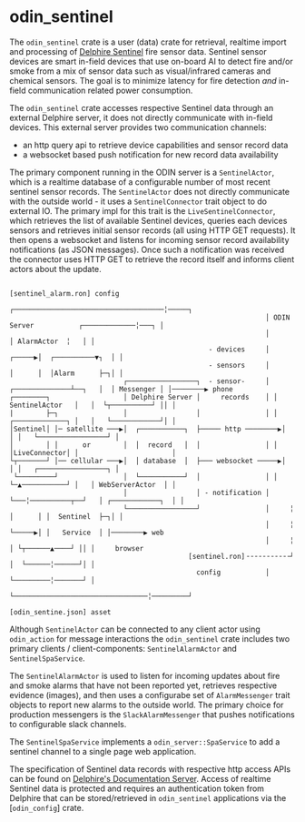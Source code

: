 # odin_sentinel

The `odin_sentinel` crate is a user (data) crate for retrieval, realtime import and processing of [Delphire
Sentinel](https://delphiretech.com/products/) fire sensor data. Sentinel sensor devices are smart in-field devices that
use on-board AI to detect fire and/or smoke from a mix of sensor data such as visual/infrared cameras and chemical
sensors. The goal is to minimize latency for fire detection *and* in-field communication related power consumption. 

The `odin_sentinel` crate accesses respective Sentinel data through an external Delphire server, it does not directly communicate with in-field devices. This external server provides two communication channels:

- an http query api to retrieve device capabilities and sensor record data
- a websocket based push notification for new record data availability

The primary component running in the ODIN server is a `SentinelActor`, which is a realtime database of a configurable
number of most recent sentinel sensor records. The `SentinelActor` does not directly communicate with the outside world - it
uses a `SentinelConnector` trait object to do external IO. The primary impl for this trait is the `LiveSentinelConnector`,
which retrieves the list of available Sentinel devices, queries each devices sensors and retrieves initial sensor records
(all using HTTP GET requests). It then opens a websocket and listens for incoming sensor record availability notifications
(as JSON messages). Once such a notification was received the connector uses HTTP GET to retrieve the record itself and
informs client actors about the update. 

```
                                                                                        [sentinel_alarm.ron] config
                                                               ┌─────────────────────────────────────╎─────┐                  
                                                               │ ODIN Server           ┌─────────────╎───┐ │                  
                                                               │                       │ AlarmActor  ╎   │ │                  
                                                 - devices     │                ┌─────▶︎│  ┌──────────▼┐  │ │                  
                                                 - sensors     │                │      │  │Alarm      ├─┐│ │                  
                            ┌─────────────────┐  - sensor-     │ ┌──────────────┴──┐   │  │ Messenger │ │────────▶︎ phone      
┌────────┐                  │ Delphire Server │     records    │ │ SentinelActor   │   │  └┬──────────┘ ││ │                
|        ├─┐                │                 │                │ │ ┌─────────────┐ │   │   └────────────┘│ │                  
│Sentinel│ │─ satellite ───▶︎│  ┌───────────┐  ├───── http ────────▶︎│             │ │   └─────────────────┘ │                  
│        │ │      or        │  │  record   │  │                │ │ │LiveConnector│ │                       │                  
└┬───────┘ │── cellular ───▶︎│  │ database  │  ├─── websocket ─────▶︎│             │ │   ┌─────────────────┐ │                  
 └─────────┘                │  └───────────┘  │                │ │ └─▲───────────┘ │   │ WebServerActor  │ │                  
                            │                 │ - notification │ └───╎──────────┬──┘   │ ┌────────────┐  │ │                  
                            └─────────────────┘                │     ╎          │      │ │  Sentinel  ├─┐│ │                  
                                                               │     ╎          └─────▶︎│ │   Service  │ │────────▶︎ web        
                                                               │     ╎                 │ └┬──────▲────┘ ││ │     browser      
                                            [sentinel.ron]╶╶╶╶╶╶╶╶╶╶╶┘                 │  └──────╎──────┘│ │                  
                                              config           │                       └─────────╎───────┘ │                  
                                                               └─────────────────────────────────╎─────────┘ 
                                                                                          [odin_sentine.json] asset                 
```

Although `SentinelActor` can be connected to any client actor using `odin_action` for message interactions the `odin_sentinel` crate
includes two primary clients / client-components: `SentinelAlarmActor` and `SentinelSpaService`.

The `SentinelAlarmActor` is used to listen for incoming updates about fire and smoke alarms that have not been reported yet, retrieves respective
evidence (images), and then uses a configurabe set of `AlarmMessenger` trait objects to report new alarms to the outside world. The primary
choice for production messengers is the `SlackAlarmMessenger` that pushes notifications to configurable slack channels.

The `SentinelSpaService` implements a `odin_server::SpaService` to add a sentinel channel to a single page web application.

The specification of Sentinel data records with respective http access APIs can be found on [Delphire's Documentation Server](http://38.99.249.67:2361/api/). Access of realtime Sentinel data is protected and requires an authentication token from Delphire that can be stored/retrieved in `odin_sentinel` applications via the [`odin_config`] crate.
